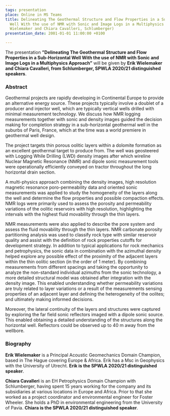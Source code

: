 ```yaml
---
tags: presentation
place: Online in MS Teams
title: Delineating The Geothermal Structure and Flow Properties in a Sub-Horizontal
  Well With the use of NMR with Sonic and Image Logs in a Multiphysics Approach (Erik
  Wielemaker and Chiara Cavalleri, Schlumberger)
presentation_date: 2001-01-01 11:00:00 +0100

---
```

The presentation **”Delineating The Geothermal Structure and Flow Properties in a Sub-Horizontal Well With the use of NMR with Sonic and Image Logs in a Multiphysics Approach”** will be given by **Erik Wielemaker and Chiara Cavalleri, from Schlumberger, SPWLA 2020/21 distinguished speakers**.

### **Abstract**

Geothermal projects are rapidly developing in Continental Europe to provide an alternative energy source. These projects typically involve a doublet of a producer and injector well, which are typically vertical wells drilled with minimal measurement technology. We discuss how NMR logging measurements together with sonic and density images guided the decision making for completion strategy in a sub-horizontal geothermal well in the suburbs of Paris, France, which at the time was a world premiere in geothermal well design.

The project targets thin porous oolitic layers within a dolomite formation as an excellent geothermal target to produce from. The well was geosteered with Logging While Drilling (LWD) density images after which wireline Nuclear Magnetic Resonance (NMR) and dipole sonic measurement tools were operationally efficiently conveyed on tractor throughout the long horizontal drain section.

A multi-physics approach combining the density images, high resolution magnetic resonance poro-permeability data and oriented sonic measurements was applied to study the homogeneity of the layers along the well and determine the flow properties and possible compaction effects.   
NMR logs were primarily used to assess the porosity and permeability variations of the oolitic reservoirs with high resolution, highlighting the intervals with the highest fluid movability through the thin layers.

NMR measurements were also applied to describe the pore system and assess the fluid movability through the thin layers. NMR carbonate porosity partitioning analysis was used to classify rock type with similar reservoir quality and assist with the definition of rock properties cutoffs for development strategy. In addition to typical applications for rock mechanics and petrophysics, the sonic data in combination with the azimuthal density helped explore any possible effect of the proximity of the adjacent layers within the thin oolitic section (in the order of 1 meter). By combining measurements from different spacings and taking the opportunity to analyze the non-standard individual azimuths from the sonic technology, a more detailed structural model was obtained after integration with the density image. This enabled understanding whether permeability variations are truly related to layer variations or a result of the measurements sensing properties of an adjacent layer and defining the heterogeneity of the oolites; and ultimately making informed decisions.

Moreover, the lateral continuity of the layers and structures were captured by exploring the far field sonic reflectors imaged with a dipole sonic source. This enabled obtaining a detailed understanding of the structures along the horizontal well. Reflectors could be observed up to 40 m away from the wellbore.

### **Biography**

**Erik Wielemaker** is a Principal Acoustic Geomechanics Domain Champion, based in The Hague covering Europe & Africa. Erik has a Msc in Geophysics with the University of Utrecht. **Erik is the SPWLA 2020/21 distinguished speaker**.

**Chiara Cavalleri** is an EH Petrophysics Domain Champion with Schlumberger, having spent 15 years working for the company and its subsidiaries at various locations in Europe and Africa. Prior to that she worked as a project coordinator and environmental engineer for Foster Wheeler. She holds a PhD in environmental engineering from the University of Pavia. **Chiara is the SPWLA 2020/21 distinguished speaker**.